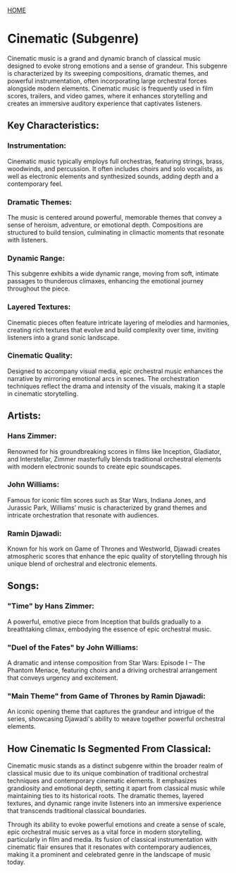 [HOME](../classical.md)
# Cinematic (Subgenre)
Cinematic music is a grand and dynamic branch of classical music designed to evoke strong emotions and a sense of grandeur. This subgenre is characterized by its sweeping compositions, dramatic themes, and powerful instrumentation, often incorporating large orchestral forces alongside modern elements. Cinematic music is frequently used in film scores, trailers, and video games, where it enhances storytelling and creates an immersive auditory experience that captivates listeners.

## Key Characteristics:

### Instrumentation:
Cinematic music typically employs full orchestras, featuring strings, brass, woodwinds, and percussion. It often includes choirs and solo vocalists, as well as electronic elements and synthesized sounds, adding depth and a contemporary feel.

### Dramatic Themes:
The music is centered around powerful, memorable themes that convey a sense of heroism, adventure, or emotional depth. Compositions are structured to build tension, culminating in climactic moments that resonate with listeners.

### Dynamic Range:
This subgenre exhibits a wide dynamic range, moving from soft, intimate passages to thunderous climaxes, enhancing the emotional journey throughout the piece.

### Layered Textures:
Cinematic pieces often feature intricate layering of melodies and harmonies, creating rich textures that evolve and build complexity over time, inviting listeners into a grand sonic landscape.

### Cinematic Quality:
Designed to accompany visual media, epic orchestral music enhances the narrative by mirroring emotional arcs in scenes. The orchestration techniques reflect the drama and intensity of the visuals, making it a staple in cinematic storytelling.

## Artists:

### Hans Zimmer:
Renowned for his groundbreaking scores in films like Inception, Gladiator, and Interstellar, Zimmer masterfully blends traditional orchestral elements with modern electronic sounds to create epic soundscapes.

### John Williams:
Famous for iconic film scores such as Star Wars, Indiana Jones, and Jurassic Park, Williams’ music is characterized by grand themes and intricate orchestration that resonate with audiences.

### Ramin Djawadi:
Known for his work on Game of Thrones and Westworld, Djawadi creates atmospheric scores that enhance the epic quality of storytelling through his unique blend of orchestral and electronic elements.

## Songs:

### "Time" by Hans Zimmer:
A powerful, emotive piece from Inception that builds gradually to a breathtaking climax, embodying the essence of epic orchestral music.

### "Duel of the Fates" by John Williams:
A dramatic and intense composition from Star Wars: Episode I – The Phantom Menace, featuring choirs and a driving orchestral arrangement that conveys urgency and excitement.

### "Main Theme" from Game of Thrones by Ramin Djawadi:
An iconic opening theme that captures the grandeur and intrigue of the series, showcasing Djawadi's ability to weave together powerful orchestral elements.

## How Cinematic Is Segmented From Classical:
Cinematic music stands as a distinct subgenre within the broader realm of classical music due to its unique combination of traditional orchestral techniques and contemporary cinematic elements. It emphasizes grandiosity and emotional depth, setting it apart from classical music while maintaining ties to its historical roots. The dramatic themes, layered textures, and dynamic range invite listeners into an immersive experience that transcends traditional classical boundaries.

Through its ability to evoke powerful emotions and create a sense of scale, epic orchestral music serves as a vital force in modern storytelling, particularly in film and media. Its fusion of classical instrumentation with cinematic flair ensures that it resonates with contemporary audiences, making it a prominent and celebrated genre in the landscape of music today.
